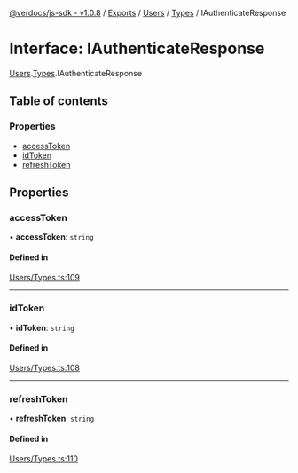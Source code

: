 [@verdocs/js-sdk - v1.0.8](../README.md) / [Exports](../modules.md) / [Users](../modules/Users.md) / [Types](../modules/Users.Types.md) / IAuthenticateResponse

# Interface: IAuthenticateResponse

[Users](../modules/Users.md).[Types](../modules/Users.Types.md).IAuthenticateResponse

## Table of contents

### Properties

- [accessToken](Users.Types.IAuthenticateResponse.md#accesstoken)
- [idToken](Users.Types.IAuthenticateResponse.md#idtoken)
- [refreshToken](Users.Types.IAuthenticateResponse.md#refreshtoken)

## Properties

### accessToken

• **accessToken**: `string`

#### Defined in

[Users/Types.ts:109](https://github.com/Verdocs/js-sdk/blob/main/src/Users/Types.ts#L109)

___

### idToken

• **idToken**: `string`

#### Defined in

[Users/Types.ts:108](https://github.com/Verdocs/js-sdk/blob/main/src/Users/Types.ts#L108)

___

### refreshToken

• **refreshToken**: `string`

#### Defined in

[Users/Types.ts:110](https://github.com/Verdocs/js-sdk/blob/main/src/Users/Types.ts#L110)
